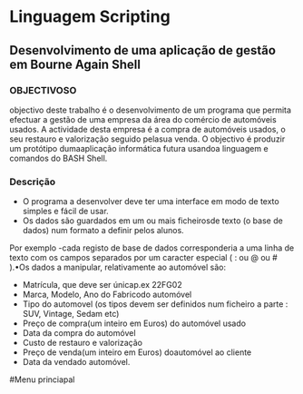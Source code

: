 # Linguagem Scripting

## Desenvolvimento de uma aplicação de gestão em Bourne Again Shell

### OBJECTIVOSO 

objectivo deste trabalho é o desenvolvimento de um programa que permita efectuar a gestão de uma empresa da área do comércio de automóveis usados. A actividade desta empresa é a compra de automóveis usados, o seu restauro e valorização seguido pelasua venda. O objectivo é produzir um protótipo dumaaplicação informática futura usandoa linguagem e comandos do  BASH Shell.

### Descrição
* O programa a desenvolver deve ter uma interface em modo de texto simples e fácil de usar.
* Os dados são guardados em um ou mais ficheirosde texto (o base de dados) num formato a definir pelos alunos.

Por  exemplo -cada  registo  de  base de dados  corresponderia  a  uma  linha de  texto  com  os  campos separados por um caracter especial ( :  ou @ ou # ).•Os dados a manipular, relativamente ao automóvel são:
* Matrícula, que deve ser únicap.ex 22FG02
* Marca, Modelo, Ano do Fabricodo automóvel
* Tipo do automovel (os tipos devem ser definidos num ficheiro a parte : SUV, Vintage, Sedam etc)
* Preço de compra(um inteiro em Euros) do automóvel usado
* Data da compra do automóvel
* Custo de restauro e valorização
* Preço de venda(um inteiro em Euros) doautomóvel ao cliente
* Data da vendado automóvel. 

#Menu princiapal